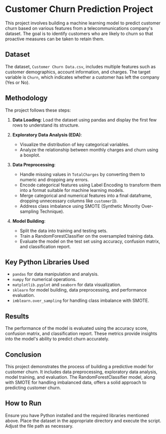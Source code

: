# Customer Churn Prediction Project

This project involves building a machine learning model to predict customer churn based on various features from a telecommunications company's dataset. The goal is to identify customers who are likely to churn so that proactive measures can be taken to retain them.

## Dataset

The dataset, `Customer Churn Data.csv`, includes multiple features such as customer demographics, account information, and charges. The target variable is `Churn`, which indicates whether a customer has left the company (Yes or No).

## Methodology

The project follows these steps:

1. **Data Loading**: Load the dataset using pandas and display the first few rows to understand its structure.

2. **Exploratory Data Analysis (EDA)**:
   - Visualize the distribution of key categorical variables.
   - Analyze the relationship between monthly charges and churn using a boxplot.

3. **Data Preprocessing**:
   - Handle missing values in `TotalCharges` by converting them to numeric and dropping any errors.
   - Encode categorical features using Label Encoding to transform them into a format suitable for machine learning models.
   - Merge categorical and numerical features into a final dataframe, dropping unnecessary columns like `customerID`.
   - Address class imbalance using SMOTE (Synthetic Minority Over-sampling Technique).

4. **Model Building**:
   - Split the data into training and testing sets.
   - Train a RandomForestClassifier on the oversampled training data.
   - Evaluate the model on the test set using accuracy, confusion matrix, and classification report.

## Key Python Libraries Used

- `pandas` for data manipulation and analysis.
- `numpy` for numerical operations.
- `matplotlib.pyplot` and `seaborn` for data visualization.
- `sklearn` for model building, data preprocessing, and performance evaluation.
- `imblearn.over_sampling` for handling class imbalance with SMOTE.

## Results

The performance of the model is evaluated using the accuracy score, confusion matrix, and classification report. These metrics provide insights into the model's ability to predict churn accurately.

## Conclusion

This project demonstrates the process of building a predictive model for customer churn. It includes data preprocessing, exploratory data analysis, model training, and evaluation. The RandomForestClassifier model, along with SMOTE for handling imbalanced data, offers a solid approach to predicting customer churn.

## How to Run

Ensure you have Python installed and the required libraries mentioned above. Place the dataset in the appropriate directory and execute the script. Adjust the file path as necessary.

